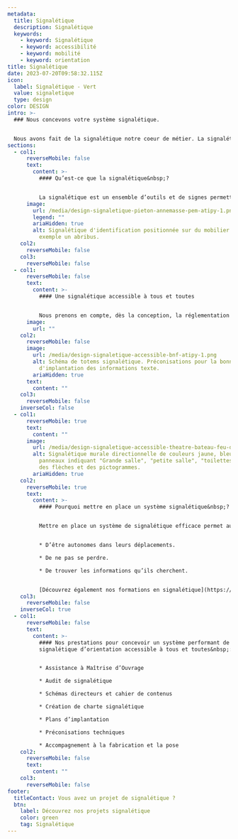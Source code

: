 ```yaml
---
metadata:
  title: Signalétique
  description: Signalétique
  keywords:
    - keyword: Signalétique
    - keyword: accessibilité
    - keyword: mobilité
    - keyword: orientation
title: Signalétique
date: 2023-07-20T09:58:32.115Z
icon:
  label: Signalétique - Vert
  value: signaletique
  type: design
color: DESIGN
intro: >-
  ### Nous concevons votre système signalétique.


  Nous avons fait de la signalétique notre coeur de métier. La signalétique fait partie de l’identité d’un lieu et permet à tous de se repérer et de s’orienter facilement.
sections:
  - col1:
      reverseMobile: false
      text:
        content: >-
          #### Qu’est-ce que la signalétique&nbsp;?


          La signalétique est un ensemble d’outils et de signes permettant à un utilisateur de pouvoir s’orienter en autonomie. Elle favorise le confort d’usage d’un lieu. La signalétique oriente, accueille et informe. La mise en place d’un système signalétique efficace nécessite des compétences particulières. Il existe plusieurs typologies de supports signalétique. Chaque typologie a une fonction particulière : signalétique d’identification, directionnelle, d’interprétation, d’information, de sécurité. La signalétique, visible de tous, est également un outil de communication qu’il ne faut pas oublier. Elle appuie une identité visuelle, crée une unité graphique au sein d’un ou plusieurs espaces.
      image:
        url: /media/design-signaletique-pieton-annemasse-pem-atipy-1.png
        legend: ""
        ariaHidden: true
        alt: Signalétique d'identification positionnée sur du mobilier urbain comme par
          exemple un abribus.
    col2:
      reverseMobile: false
    col3:
      reverseMobile: false
  - col1:
      reverseMobile: false
      text:
        content: >-
          #### Une signalétique accessible à tous et toutes


          Nous prenons en compte, dès la conception, la réglementation de la loi du 11 février 2005 et les principes de la conception universelle afin de réaliser un système signalétique confortable et facile à utiliser pour tous&nbsp;! Nous concevons des supports signalétiques en prenant en compte les besoins de tous types de visiteurs&nbsp;: familles et enfants, personnes de langues étrangères, personnes âgées, personnes en situation de handicap, publics à besoins spécifiques.. Au-delà des questions de lisibilité des informations (taille des caractères, contrastes, etc.), la signalétique peut également intégrer des dispositifs digitaux ou multi-sensoriels, comme un plan tactile ou des balises sonores.
      image:
        url: ""
    col2:
      reverseMobile: false
      image:
        url: /media/design-signaletique-accessible-bnf-atipy-1.png
        alt: Schéma de totems signalétique. Préconisations pour la bonne hauteur
          d'implantation des informations texte.
        ariaHidden: true
      text:
        content: ""
    col3:
      reverseMobile: false
    inverseCol: false
  - col1:
      reverseMobile: true
      text:
        content: ""
      image:
        url: /media/design-signaletique-accessible-theatre-bateau-feu-dunkerque-atipy-1.jpg
        alt: Signalétique murale directionnelle de couleurs jaune, bleue et verte. Les
          panneaux indiquant "Grande salle", "petite salle", "toilettes" avec
          des flèches et des pictogrammes.
        ariaHidden: true
    col2:
      reverseMobile: true
      text:
        content: >-
          #### Pourquoi mettre en place un système signalétique&nbsp;?


          Mettre en place un système de signalétique efficace permet aux usagers&nbsp;:


          * D’être autonomes dans leurs déplacements.

          * De ne pas se perdre.

          * De trouver les informations qu’ils cherchent.


          [D﻿écouvrez également nos formations en signalétique](https://atipy.fr/expertises/formation)
    col3:
      reverseMobile: false
    inverseCol: true
  - col1:
      reverseMobile: false
      text:
        content: >-
          #### Nos prestations pour concevoir un système performant de
          signalétique d’orientation accessible à tous et toutes&nbsp;:


          * Assistance à Maîtrise d’Ouvrage

          * Audit de signalétique

          * Schémas directeurs et cahier de contenus

          * Création de charte signalétique

          * Plans d’implantation

          * Préconisations techniques

          * Accompagnement à la fabrication et la pose
    col2:
      reverseMobile: false
      text:
        content: ""
    col3:
      reverseMobile: false
footer:
  titleContact: Vous avez un projet de signalétique ?
  btn:
    label: Découvrez nos projets signalétique
    color: green
    tag: Signalétique
---
```

